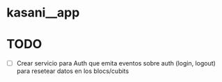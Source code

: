 # kasani__app


# TODO
- [ ] Crear servicio para Auth que emita eventos sobre auth (login, logout) para resetear datos en los blocs/cubits 
